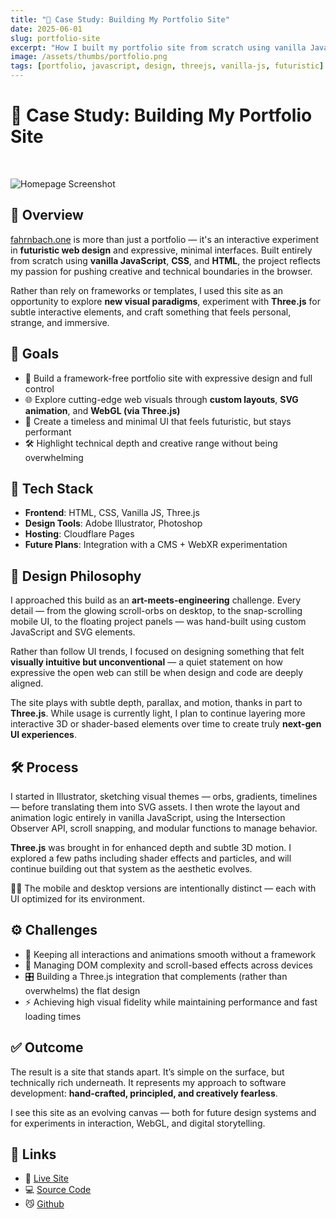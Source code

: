 ```yaml
---
title: "🚀 Case Study: Building My Portfolio Site"
date: 2025-06-01
slug: portfolio-site
excerpt: "How I built my portfolio site from scratch using vanilla JavaScript, Three.js, and hand-crafted visuals to push the boundaries of futuristic web design."
image: /assets/thumbs/portfolio.png
tags: [portfolio, javascript, design, threejs, vanilla-js, futuristic]
---
```


# 🚀 Case Study: Building My Portfolio Site  
<br/>

![Homepage Screenshot](/assets/screenshots/portfolio-screenshot.png)
## 🧭 Overview

[fahrnbach.one](https://fahrnbach.one) is more than just a portfolio — it's an interactive experiment in **futuristic web design** and expressive, minimal interfaces. Built entirely from scratch using **vanilla JavaScript**, **CSS**, and **HTML**, the project reflects my passion for pushing creative and technical boundaries in the browser.

Rather than rely on frameworks or templates, I used this site as an opportunity to explore **new visual paradigms**, experiment with **Three.js** for subtle interactive elements, and craft something that feels personal, strange, and immersive.

## 🎯 Goals

- 🧱 Build a framework-free portfolio site with expressive design and full control  
- 🌐 Explore cutting-edge web visuals through **custom layouts**, **SVG animation**, and **WebGL (via Three.js)**  
- 🧊 Create a timeless and minimal UI that feels futuristic, but stays performant  
- 🛠️ Highlight technical depth and creative range without being overwhelming  

## 🧰 Tech Stack

- **Frontend**: HTML, CSS, Vanilla JS, Three.js  
- **Design Tools**: Adobe Illustrator, Photoshop  
- **Hosting**: Cloudflare Pages  
- **Future Plans**: Integration with a CMS + WebXR experimentation  

## 🎨 Design Philosophy

I approached this build as an **art-meets-engineering** challenge. Every detail — from the glowing scroll-orbs on desktop, to the snap-scrolling mobile UI, to the floating project panels — was hand-built using custom JavaScript and SVG elements.

Rather than follow UI trends, I focused on designing something that felt **visually intuitive but unconventional** — a quiet statement on how expressive the open web can still be when design and code are deeply aligned.

The site plays with subtle depth, parallax, and motion, thanks in part to **Three.js**. While usage is currently light, I plan to continue layering more interactive 3D or shader-based elements over time to create truly **next-gen UI experiences**.

## 🛠️ Process

I started in Illustrator, sketching visual themes — orbs, gradients, timelines — before translating them into SVG assets. I then wrote the layout and animation logic entirely in vanilla JavaScript, using the Intersection Observer API, scroll snapping, and modular functions to manage behavior.

**Three.js** was brought in for enhanced depth and subtle 3D motion. I explored a few paths including shader effects and particles, and will continue building out that system as the aesthetic evolves.

🧑‍💻 The mobile and desktop versions are intentionally distinct — each with UI optimized for its environment.

## ⚙️ Challenges

- 🔄 Keeping all interactions and animations smooth without a framework  
- 🧩 Managing DOM complexity and scroll-based effects across devices  
- 🎛️ Building a Three.js integration that complements (rather than overwhelms) the flat design  
- ⚡ Achieving high visual fidelity while maintaining performance and fast loading times  

## ✅ Outcome

The result is a site that stands apart. It’s simple on the surface, but technically rich underneath. It represents my approach to software development: **hand-crafted, principled, and creatively fearless**.

I see this site as an evolving canvas — both for future design systems and for experiments in interaction, WebGL, and digital storytelling.

## 🔗 Links

- 🔗 [Live Site](https://fahrnbach.one)  
- 💻 [Source Code](https://github.com/fahrnbach/portfolio-site)
- 😼 [Github](https://github.com/fahrnbach)
